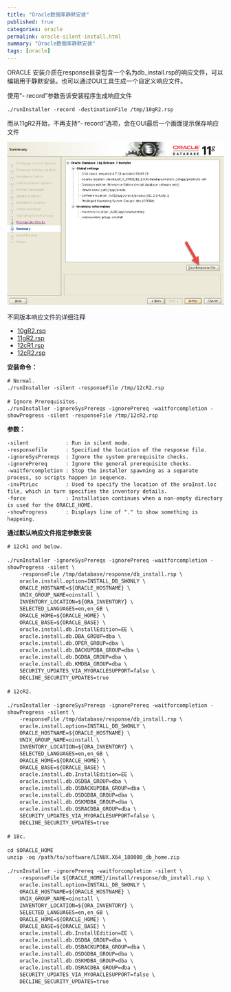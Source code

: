 ```yaml
---
title: "Oracle数据库静默安装"
published: true
categories: oracle
permalink: oracle-silent-install.html
summary: "Oracle数据库静默安装"
tags: [oracle]
---
```

<!-- 
**翻译转载** [https://oracle-base.com/articles/misc/oui-silent-installations](https://oracle-base.com/articles/misc/oui-silent-installations)
-->

ORACLE 安装介质在response目录包含一个名为db_install.rsp的响应文件，可以编辑用于静默安装。也可以通过OUI工具生成一个自定义响应文件。

使用“- record”参数告诉安装程序生成响应文件

```
./runInstaller -record -destinationFile /tmp/10gR2.rsp
```

而从11gR2开始，不再支持“- record”选项，会在OUI最后一个画面提示保存响应文件

![response](/assets/images/2020-02-15-save-response-file.jpg)

不同版本响应文件的详细注释
- [10gR2.rsp](https://oracle-base.com/articles/misc/10gR2.rsp)
- [11gR2.rsp](https://oracle-base.com/articles/misc/11gR2.rsp)
- [12cR1.rsp](https://oracle-base.com/articles/misc/12cR1.rsp)
- [12cR2.rsp](https://oracle-base.com/articles/misc/12cR2.rsp)

**安装命令：**

```
# Normal.
./runInstaller -silent -responseFile /tmp/12cR2.rsp

# Ignore Prerequisites.
./runInstaller -ignoreSysPrereqs -ignorePrereq -waitforcompletion -showProgress -silent -responseFile /tmp/12cR2.rsp
```

**参数：**

```
-silent            : Run in silent mode.
-responsefile      : Specified the location of the response file. 
-ignoreSysPrereqs  : Ignore the system prerequisite checks.
-ignorePrereq      : Ignore the general prerequisite checks.
-waitforcompletion : Stop the installer spawning as a separate process, so scripts happen in sequence.
-invPtrLoc         : Used to specify the location of the oraInst.loc file, which in turn specifies the inventory details.
-force             : Installation continues when a non-empty directory is used for the ORACLE_HOME.
-showProgress      : Displays line of "." to show something is happeing.
```

**通过默认响应文件指定参数安装**

```
# 12cR1 and below.

./runInstaller -ignoreSysPrereqs -ignorePrereq -waitforcompletion -showProgress -silent \
    -responseFile /tmp/database/response/db_install.rsp \
    oracle.install.option=INSTALL_DB_SWONLY \
    ORACLE_HOSTNAME=${ORACLE_HOSTNAME} \
    UNIX_GROUP_NAME=oinstall \
    INVENTORY_LOCATION=${ORA_INVENTORY} \
    SELECTED_LANGUAGES=en,en_GB \
    ORACLE_HOME=${ORACLE_HOME} \
    ORACLE_BASE=${ORACLE_BASE} \
    oracle.install.db.InstallEdition=EE \
    oracle.install.db.DBA_GROUP=dba \
    oracle.install.db.OPER_GROUP=dba \
    oracle.install.db.BACKUPDBA_GROUP=dba \
    oracle.install.db.DGDBA_GROUP=dba \
    oracle.install.db.KMDBA_GROUP=dba \
    SECURITY_UPDATES_VIA_MYORACLESUPPORT=false \
    DECLINE_SECURITY_UPDATES=true

# 12cR2.

./runInstaller -ignoreSysPrereqs -ignorePrereq -waitforcompletion -showProgress -silent \
    -responseFile /tmp/database/response/db_install.rsp \
    oracle.install.option=INSTALL_DB_SWONLY \
    ORACLE_HOSTNAME=${ORACLE_HOSTNAME} \
    UNIX_GROUP_NAME=oinstall \
    INVENTORY_LOCATION=${ORA_INVENTORY} \
    SELECTED_LANGUAGES=en,en_GB \
    ORACLE_HOME=${ORACLE_HOME} \
    ORACLE_BASE=${ORACLE_BASE} \
    oracle.install.db.InstallEdition=EE \
    oracle.install.db.OSDBA_GROUP=dba \
    oracle.install.db.OSBACKUPDBA_GROUP=dba \
    oracle.install.db.OSDGDBA_GROUP=dba \
    oracle.install.db.OSKMDBA_GROUP=dba \
    oracle.install.db.OSRACDBA_GROUP=dba \
    SECURITY_UPDATES_VIA_MYORACLESUPPORT=false \
    DECLINE_SECURITY_UPDATES=true    

# 18c.

cd $ORACLE_HOME
unzip -oq /path/to/software/LINUX.X64_180000_db_home.zip

./runInstaller -ignorePrereq -waitforcompletion -silent \
    -responseFile ${ORACLE_HOME}/install/response/db_install.rsp \
    oracle.install.option=INSTALL_DB_SWONLY \
    ORACLE_HOSTNAME=${ORACLE_HOSTNAME} \
    UNIX_GROUP_NAME=oinstall \
    INVENTORY_LOCATION=${ORA_INVENTORY} \
    SELECTED_LANGUAGES=en,en_GB \
    ORACLE_HOME=${ORACLE_HOME} \
    ORACLE_BASE=${ORACLE_BASE} \
    oracle.install.db.InstallEdition=EE \
    oracle.install.db.OSDBA_GROUP=dba \
    oracle.install.db.OSBACKUPDBA_GROUP=dba \
    oracle.install.db.OSDGDBA_GROUP=dba \
    oracle.install.db.OSKMDBA_GROUP=dba \
    oracle.install.db.OSRACDBA_GROUP=dba \
    SECURITY_UPDATES_VIA_MYORACLESUPPORT=false \
    DECLINE_SECURITY_UPDATES=true    
```
